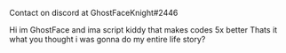 Contact on discord at 
GhostFaceKnight#2446

Hi im GhostFace and ima script kiddy that makes codes 5x better 
Thats it what you thought i was gonna do my entire life story?
